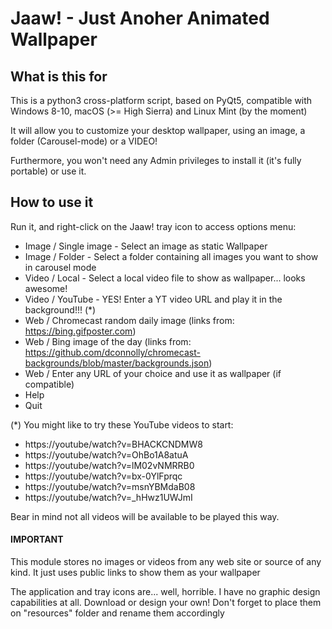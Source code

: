# Jaaw! - Just Anoher Animated Wallpaper

## What is this for

This is a python3 cross-platform script, based on PyQt5, compatible with Windows 8-10, macOS (>= High Sierra) and Linux Mint (by the moment)

It will allow you to customize your desktop wallpaper, using an image, a folder (Carousel-mode) or a VIDEO!

Furthermore, you won't need any Admin privileges to install it (it's fully portable) or use it.

## How to use it

Run it, and right-click on the Jaaw! tray icon to access options menu:

* Image / Single image - Select an image as static Wallpaper
* Image / Folder - Select a folder containing all images you want to show in carousel mode
* Video / Local - Select a local video file to show as wallpaper... looks awesome!
* Video / YouTube - YES! Enter a YT video URL and play it in the background!!! (*)
* Web / Chromecast random daily image (links from: https://bing.gifposter.com)
* Web / Bing image of the day (links from: https://github.com/dconnolly/chromecast-backgrounds/blob/master/backgrounds.json)
* Web / Enter any URL of your choice and use it as wallpaper (if compatible)
* Help
* Quit

(*) You might like to try these YouTube videos to start:
* https://youtube/watch?v=BHACKCNDMW8
* https://youtube/watch?v=OhBo1A8atuA
* https://youtube/watch?v=lM02vNMRRB0
* https://youtube/watch?v=bx-0YlFprqc
* https://youtube/watch?v=msnYBMdaB08
* https://youtube/watch?v=_hHwz1UWJmI

Bear in mind not all videos will be available to be played this way.

#### IMPORTANT

This module stores no images or videos from any web site or source of any kind. It just uses public links to show them as your wallpaper

The application and tray icons are... well, horrible. I have no graphic design capabilities at all. Download or design your own! Don't forget to place them on "resources" folder and rename them accordingly
